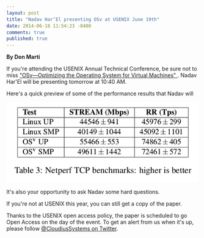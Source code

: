 ```yaml
---
layout: post
title: "Nadav Har’El presenting OSv at USENIX June 19th"
date: 2014-06-18 11:54:23 -0400
comments: true
published: true
---
```


**By Don Marti**

If you're attending the USENIX Annual Technical Conference, be sure not to miss
["OSv—Optimizing the Operating System for Virtual Machines" ](https://www.usenix.org/conference/atc14/technical-sessions/presentation/kivity). Nadav Har'El will be presenting tomorrow at 10:40 AM.

Here's a quick preview of some of the performance results that Nadav will 

![table from upcoming paper](/images/usenix-paper.png)

It's also your opportunity to ask Nadav some hard questions.

If you're not at USENIX this year, you can still get a copy of the paper.

Thanks to the USENIX open access policy, the paper is scheduled to go Open Access on the day of the event. To get an alert from us when it's up, please follow [@CloudiusSystems on Twitter](https://twitter.com/CloudiusSystems).

